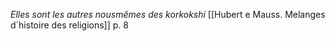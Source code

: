 *Elles sont les autres nousmêmes des korkokshi* [[Hubert e Mauss. Melanges d´histoire des religions]] p. 8